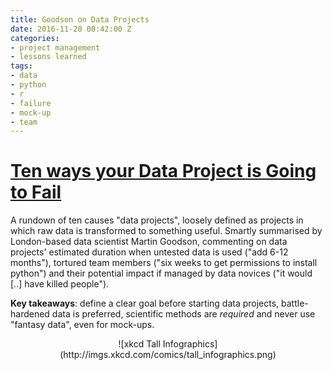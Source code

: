 ```yaml
---
title: Goodson on Data Projects
date: 2016-11-20 00:42:00 Z
categories:
- project management
- lessons learned
tags:
- data
- python
- r
- failure
- mock-up
- team
---
```


# [Ten ways your Data Project is Going to Fail](www.martingoodson.com/ten-ways-your-data-project-is-going-to-fail/)

A rundown of ten causes "data projects", loosely defined as projects in which raw data is transformed to something useful. Smartly summarised by London-based data scientist Martin Goodson, commenting on data projects' estimated duration when untested data is used ("add 6-12 months"), tortured team members ("six weeks to get permissions to install python") and their potential impact if managed by data novices ("it would \[..\] have killed people").

**Key takeaways**: define a clear goal before starting data projects, battle-hardened data is preferred, scientific methods are *required* and never use "fantasy data", even for mock-ups.

<center>
![xkcd Tall Infographics](http://imgs.xkcd.com/comics/tall_infographics.png)
</center>